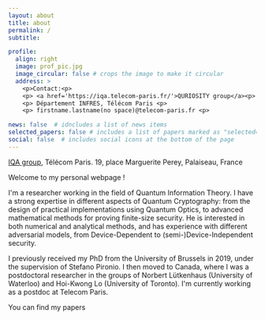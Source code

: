 ```yaml
---
layout: about
title: about
permalink: /
subtitle:

profile:
  align: right
  image: prof_pic.jpg
  image_circular: false # crops the image to make it circular
  address: >
    <p>Contact:<p>
    <p> <a href='https://iqa.telecom-paris.fr/'>QURIOSITY group</a><p>
    <p> Département INFRES, Télécom Paris <p>
    <p> firstname.lastname(no space)@telecom-paris.fr <p>

news: false  # idncludes a list of news items
selected_papers: false # includes a list of papers marked as "selected={true}"
social: false  # includes social icons at the bottom of the page
---
```

<a href='https://iqa.telecom-paris.fr/'>IQA group</a>, Télécom Paris. 19, place Marguerite Perey, Palaiseau, France

Welcome to my personal webpage !

I'm a researcher working in the field of Quantum Information Theory. I have a strong expertise in different aspects of Quantum Cryptography: from the design of practical implementations using Quantum Optics, to advanced mathematical methods for proving finite-size security. He is interested in both numerical and analytical methods, and has experience with different adversarial models, from Device-Dependent to (semi-)Device-Independent security.

I previously received my PhD from the University of Brussels in 2019, under the supervision of Stefano Pironio. I then moved to Canada, where I was a postdoctoral researcher in the groups of Norbert Lütkenhaus (University of Waterloo) and Hoi-Kwong Lo (University of Toronto). I'm currently working as a postdoc at Telecom Paris.

You can find my papers

<!-- I'm interested Quantum Cryptography and building new mathematical tools for characterising the security of practical protocols. My main research theme is build the link with the field of Convex Optimisation. -->


<!-- # keywords: Quantum optics, Quantum Key Distribution, Device-Independent Cryptography -->
